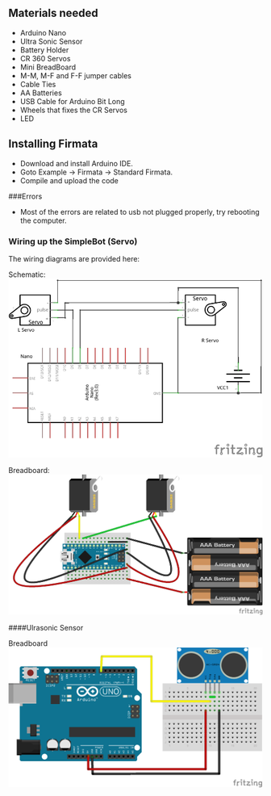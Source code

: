 
## Materials needed

- Arduino Nano
- Ultra Sonic Sensor
- Battery Holder
- CR 360 Servos 
- Mini BreadBoard
- M-M, M-F and F-F jumper cables
- Cable Ties 
- AA Batteries
- USB Cable for Arduino Bit Long 
- Wheels that fixes the CR Servos
- LED


## Installing Firmata 
- Download and install Arduino IDE.
- Goto Example -> Firmata -> Standard Firmata.
- Compile and upload the code

###Errors
- Most of the errors are related to usb not plugged properly, try rebooting the computer.


### Wiring up the SimpleBot (Servo)
The wiring diagrams are provided here:

Schematic:
![SimpleBot schematic](wiring/basic_wiring_schematic.png)

Breadboard:
![SimpleBot Breadboard diagram](wiring/basic_wiring_bb.png)


####Ulrasonic Sensor


Breadboard
![Ultrasonic](wiring/ultrasonic.png)
